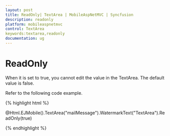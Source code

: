 ```yaml
---
layout: post
title: ReadOnly| TextArea | MobileAspNetMVC | Syncfusion
description: readonly
platform: mobileaspnetmvc
control: TextArea
keywords:textarea,readonly
documentation: ug
---
```


# ReadOnly

When it is set to true, you cannot edit the value in the TextArea. The default value is false.

Refer to the following code example.

{% highlight html %}

@Html.EJMobile().TextArea("mailMessage").WatermarkText("TextArea").ReadOnly(true)

{% endhighlight %}



